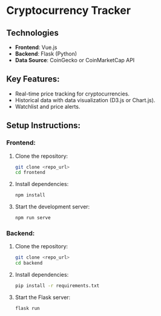# Cryptocurrency Tracker

## Technologies
- **Frontend**: Vue.js
- **Backend**: Flask (Python)
- **Data Source**: CoinGecko or CoinMarketCap API

## Key Features:
- Real-time price tracking for cryptocurrencies.
- Historical data with data visualization (D3.js or Chart.js).
- Watchlist and price alerts.

## Setup Instructions:

### Frontend:
1. Clone the repository:
   ```bash
   git clone <repo_url>
   cd frontend
2. Install dependencies:
   ```bash
   npm install
3. Start the development server:
   ```bash
   npm run serve

### Backend:
1. Clone the repository:
   ```bash
   git clone <repo_url>
   cd backend
2. Install dependencies:
   ```bash
   pip install -r requirements.txt
3. Start the Flask server:
   ```bash
   flask run
